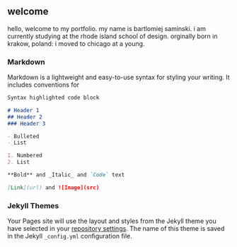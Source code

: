 ## welcome

hello, welcome to my portfolio. my name is bartlomiej saminski. i am currently studying at the rhode island school of design. orginally born in krakow, poland: i moved to chicago at a young. 

### Markdown

Markdown is a lightweight and easy-to-use syntax for styling your writing. It includes conventions for

```markdown
Syntax highlighted code block

# Header 1
## Header 2
### Header 3

- Bulleted
- List

1. Numbered
2. List

**Bold** and _Italic_ and `Code` text

[Link](url) and ![Image](src)
```

### Jekyll Themes

Your Pages site will use the layout and styles from the Jekyll theme you have selected in your [repository settings](https://github.com/bsaminski/bsaminski/settings). The name of this theme is saved in the Jekyll `_config.yml` configuration file.

